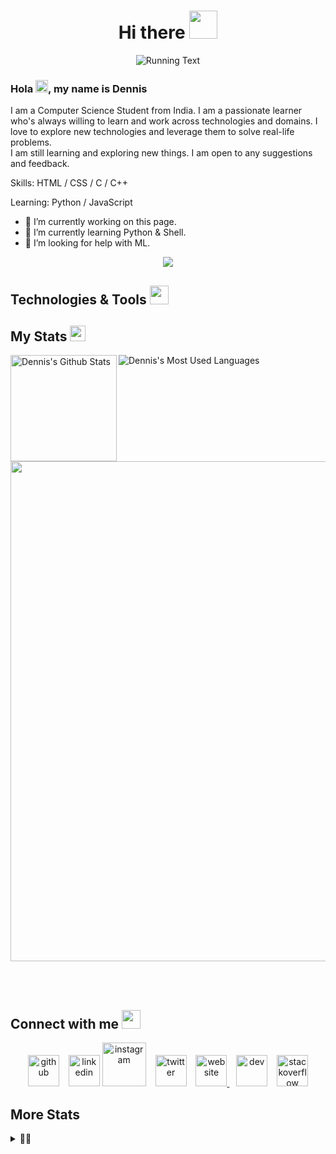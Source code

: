 <h1 align="center">Hi there </a><img src="https://media.giphy.com/media/KzJkzjggfGN5Py6nkT/giphy.gif" height="45" /></h1>

<p align="center">
  <img src="https://readme-typing-svg.herokuapp.com?font=Roboto&size=30&duration=3000&pause=1000&color=000000&center=true&vCenter=true&width=500&height=100&lines=Hi+There+%E2%9C%8C%EF%B8%8F;Welcome+to+My+Github+Page+%F0%9F%A7%91%E2%80%8D%F0%9F%92%BB" alt='Running Text'/>
</p>

### Hola <img src='https://c.tenor.com/SNL9_xhZl9oAAAAj/waving-hand-joypixels.gif' height='20'>, my name is Dennis

I am a Computer Science Student from India. I am a passionate learner who's always willing to learn and work across technologies and domains. I love to explore new technologies and leverage them to solve real-life problems.<br>
I am still learning and exploring new things. I am open to any suggestions and feedback.

Skills: HTML / CSS / C / C++

Learning: Python / JavaScript

- 🔭 I’m currently working on this page.
- 🌱 I’m currently learning Python & Shell.
- 🤔 I’m looking for help with ML.

<p align="center">
  <img alig src="https://profile-counter.glitch.me/atmozki/count.svg" />
</p>

## Technologies & Tools <img src='https://c.tenor.com/P5DB2iGAecsAAAAj/peach-cat.gif' height='30'>

## My Stats <img src='https://media.giphy.com/media/DDGQgJLkOlSKe08e74/giphy.gif' height='25'>

<div>
  <img height="170" align="left" href="https://github.com/atmozki" src="https://github-readme-stats.vercel.app/api?username=atmozki&show_icons=true&include_all_commits=true&theme=vue&hide_border=true" alt="Dennis's Github Stats" />
  <img align="center" href="https://github.com/atmozki" src="https://github-readme-stats.vercel.app/api/top-langs/?username=atmozki&layout=compact&theme=vue&hide_border=true" alt="Dennis's Most Used Languages" />
</div>

<br>
<br>
<p align='center'>
<a href="https://github.com/ryo-ma/github-profile-trophy">
  <img width=800 src="https://github-profile-trophy.vercel.app/?username=atmozki&column=8&theme=gruvbox&no-frame=true&margin-w=5"/>
</a>
</p>
<br>
<br>

## Connect with me <img src='https://c.tenor.com/GCbRbnL1MYwAAAAj/contact-phone-number.gif' height='30'>

<p align='center'>
<a href="https://github.com/atmozki"><img src="https://img.icons8.com/color-glass/72/github--v2.gif" height="50" width="50" alt="github" /></a>
&ensp; <!-- Tab Space -->
<a href="https://www.linkedin.com/in/dennisjk/"><img src="https://img.icons8.com/color/72/linkedin-2--v2.gif" height="50" width="50" alt="linkedin" /></a>
<a href="https://www.instagram.com/____iamdj____/"><img src="https://c.tenor.com/aZ3B0RkVwdsAAAAj/anashe.gif" height="70" width="70" alt="instagram" /></a>
&ensp; <!-- Tab Space -->
<a href="https://twitter.com/dennisjojok/"><img src="https://img.icons8.com/color/72/twitter--v2.gif" height="50" width="50" alt="twitter" /></a>
&ensp; <!-- Tab Space -->
<a href='https://atmozki.github.io/portfolio/' ><img src='https://img.icons8.com/dusk/72/internet--v2.gif' height='50' wudth='50' alt='website' /> </a>
&ensp; <!-- Tab Space -->
<a href='https://dev.to/atmozki'><img src='https://img.icons8.com/windows/344/dev.png' height='50' width='50' alt='dev' /></a>
&ensp; <!-- Tab Space -->
<a href='https://stackoverflow.com/users/15904849'><img src='https://cdn-icons-png.flaticon.com/512/2111/2111628.png' height='50' width='50' alt='stackoverflow' /></a>
</p>

## More Stats

<details>
  <summary>😶‍🌫️</summary>

  <br>
  <p align='center'>
    <img href="https://github.com/atmozki" src="https://activity-graph.herokuapp.com/graph?username=atmozki" alt="GitHub Activity Graph" />
    <br>
    <br>
    <img href="https://github.com/atmozki" src="https://github-readme-streak-stats.herokuapp.com/?user=atmozki" alt="GitHub streak stats" />
    <br>
    <br>
    <img href="https://github.com/atmozki" src="https://metrics.lecoq.io/atmozki" alt="GitHub metrics" />
    <br>
    <br>
    <img href="https://github.com/atmozki" src="https://gpvc.arturio.dev/atmozki" alt="Gihub Profile View's" />
</p>

</details>
